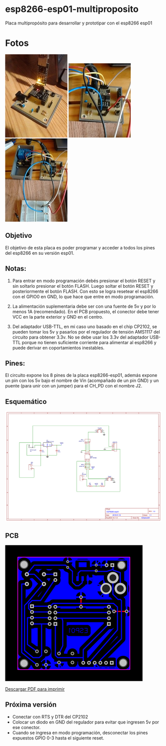 # esp8266-esp01-multiproposito
Placa multipropósito para desarrollar y prototipar con el esp8266 esp01

# Fotos
![](https://github.com/nelopauselli/esp8266-esp01-multiproposito/raw/master/img/foto1.jpg)
![](https://github.com/nelopauselli/esp8266-esp01-multiproposito/raw/master/img/foto2.jpg)
![](https://github.com/nelopauselli/esp8266-esp01-multiproposito/raw/master/img/foto3.jpg)

## Objetivo
El objetivo de esta placa es poder programar y acceder a todos los pines del esp8266 en su versi&oacute;n esp01.

## Notas:
1. Para entrar en modo programaci&oacute;n deb&eacute;s presionar el bot&oacute;n RESET y sin soltarlo presionar el bot&oacute;n FLASH. Luego soltar el bot&oacute;n RESET y posteriormente el bot&oacute;n FLASH. Con esto se logra resetear el esp8266 con el GPIO0 en GND, lo que hace que entre en modo programaci&oacute;n.

2. La alimentaci&oacute;n suplementaria debe ser con una fuente de 5v y por lo menos 1A (recomendado). En el PCB propuesto, el conector debe tener VCC en la parte exterior y GND en el centro.

3. Del adaptador USB-TTL, en mi caso uno basado en el chip CP2102, se pueden tomar los 5v y pasarlos por el regulador de tensi&oacute;n AMS1117 del circuito para obtener 3.3v. No se debe usar los 3.3v del adaptador USB-TTL porque no tienen suficiente corriente para alimentar al esp8266 y puede derivar en coportamientos inestables.

## Pines:
El circuito expone los 8 pines de la placa esp8266-esp01, adem&aacute;s expone un pin con los 5v bajo el nombre de Vin (acompa&ntilde;ado de un pin GND) y un puente (para unir con un jumper) para el CH_PD con el nombre J2.

## Esquem&aacute;tico
![](https://github.com/nelopauselli/esp8266-esp01-multiproposito/raw/master/Esquematico.png "Esquem&aacute;tico")

## PCB
![](https://github.com/nelopauselli/esp8266-esp01-multiproposito/raw/master/PCB.png "PCB")

[Descargar PDF para imprimir](https://github.com/nelopauselli/esp8266-esp01-multiproposito/raw/master/PCB.pdf)

## Pr&oacute;xima versi&oacute;n
* Conectar con RTS y DTR del CP2102
* Colocar un diodo en GND del regulador para evitar que ingresen 5v por ese conector.
* Cuando se ingresa en modo programaci&oacute;n, desconectar los pines expuestos GPIO 0-3 hasta el siguiente reset.